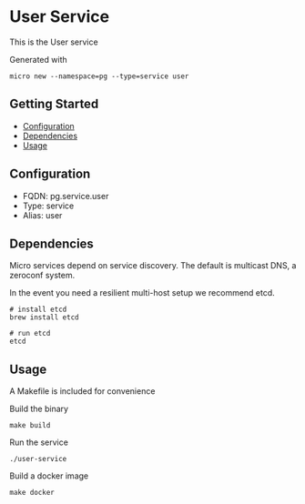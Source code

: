 # User Service

This is the User service

Generated with

```
micro new --namespace=pg --type=service user
```

## Getting Started

- [Configuration](#configuration)
- [Dependencies](#dependencies)
- [Usage](#usage)

## Configuration

- FQDN: pg.service.user
- Type: service
- Alias: user

## Dependencies

Micro services depend on service discovery. The default is multicast DNS, a zeroconf system.

In the event you need a resilient multi-host setup we recommend etcd.

```
# install etcd
brew install etcd

# run etcd
etcd
```

## Usage

A Makefile is included for convenience

Build the binary

```
make build
```

Run the service
```
./user-service
```

Build a docker image
```
make docker
```